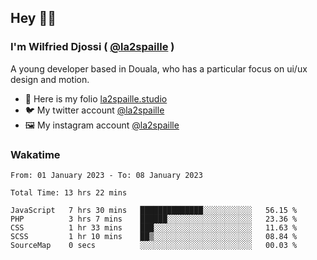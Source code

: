 ## Hey 👋🏾
### I'm Wilfried Djossi ( <a href="https://twitter.com/la2spaille/" target="_blank">@la2spaille</a> )
A young developer based in Douala, who has a particular focus on ui/ux design and motion.

- 🎨 Here is my folio [la2spaille.studio](https://la2spaille.studio/)
- 🐦 My twitter account [@la2spaille](https://twitter.com/la2spaille/)
- 🖼 My instagram account [@la2spaille](https://www.instagram.com/la2spaille/)

### Wakatime
<!--START_SECTION:waka-->

```text
From: 01 January 2023 - To: 08 January 2023

Total Time: 13 hrs 22 mins

JavaScript   7 hrs 30 mins   ██████████████░░░░░░░░░░░   56.15 %
PHP          3 hrs 7 mins    ██████░░░░░░░░░░░░░░░░░░░   23.36 %
CSS          1 hr 33 mins    ███░░░░░░░░░░░░░░░░░░░░░░   11.63 %
SCSS         1 hr 10 mins    ██▒░░░░░░░░░░░░░░░░░░░░░░   08.84 %
SourceMap    0 secs          ░░░░░░░░░░░░░░░░░░░░░░░░░   00.03 %
```

<!--END_SECTION:waka-->
<!--
**la2spaille/la2spaille** is a ✨ _special_ ✨ repository because its `README.md` (this file) appears on your GitHub profile.

Here are some ideas to get you started:

- 🔭 I’m currently working on ...
- 🌱 I’m currently learning ...
- 👯 I’m looking to collaborate on ...
- 🤔 I’m looking for help with ...
- 💬 Ask me about ...
- 📫 How to reach me: ...
- 😄 Pronouns: ...
- ⚡ Fun fact: ...
-->
